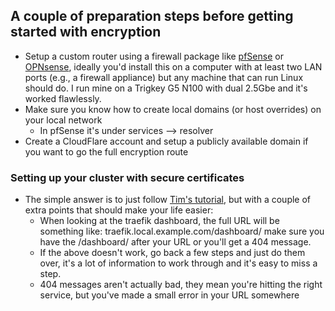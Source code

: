## A couple of preparation steps before getting started with encryption
* Setup a custom router using a firewall package like [pfSense](https://www.pfsense.org/) or [OPNsense](https://opnsense.org/), ideally you'd install this on a computer with at least two LAN ports (e.g., a firewall appliance) but any machine that can run Linux should do. I run mine on a Trigkey G5 N100 with dual 2.5Gbe and it's worked flawlessly. 
* Make sure you know how to create local domains (or host overrides) on your local network
    * In pfSense it's under services --> resolver 
* Create a CloudFlare account and setup a publicly available domain if you want to go the full encryption route 


### Setting up your cluster with secure certificates

* The simple answer is to just follow [Tim's tutorial](https://www.youtube.com/watch?v=G4CmbYL9UPg&t=1344s), but with a couple of extra points that should make your life easier: 
    * When looking at the traefik dashboard, the full URL will be something like: traefik.local.example.com/dashboard/ make sure you have the /dashboard/ after your URL or you'll get a 404 message. 
    * If the above doesn't work, go back a few steps and just do them over, it's a lot of information to work through and it's easy to miss a step. 
    * 404 messages aren't actually bad, they mean you're hitting the right service, but you've made a small error in your URL somewhere 
    
